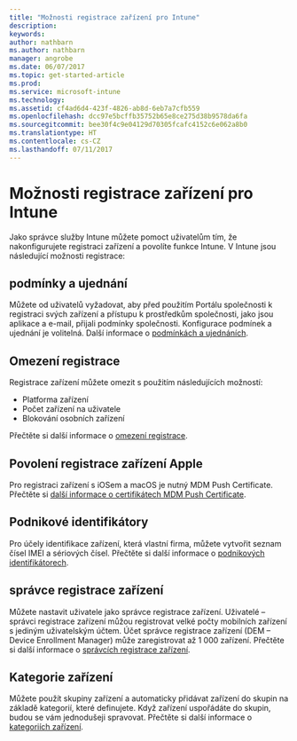 ```yaml
---
title: "Možnosti registrace zařízení pro Intune"
description: 
keywords: 
author: nathbarn
ms.author: nathbarn
manager: angrobe
ms.date: 06/07/2017
ms.topic: get-started-article
ms.prod: 
ms.service: microsoft-intune
ms.technology: 
ms.assetid: cf4ad6d4-423f-4826-ab8d-6eb7a7cfb559
ms.openlocfilehash: dcc97e5bcffb35752b65e8ce275d38b9578da6fa
ms.sourcegitcommit: bee30f4c9e04129d70305fcafc4152c6e062a8b0
ms.translationtype: HT
ms.contentlocale: cs-CZ
ms.lasthandoff: 07/11/2017
---
```

# <a name="enrollment-options-for-intune"></a>Možnosti registrace zařízení pro Intune

Jako správce služby Intune můžete pomoct uživatelům tím, že nakonfigurujete registraci zařízení a povolíte funkce Intune.  V Intune jsou následující možnosti registrace:

## <a name="terms-and-conditions"></a>podmínky a ujednání

Můžete od uživatelů vyžadovat, aby před použitím Portálu společnosti k registraci svých zařízení a přístupu k prostředkům společnosti, jako jsou aplikace a e-mail, přijali podmínky společnosti. Konfigurace podmínek a ujednání je volitelná. Další informace o [podmínkách a ujednáních](terms-and-conditions-create.md).

## <a name="enrollment-restrictions"></a>Omezení registrace

Registrace zařízení můžete omezit s použitím následujících možností:
- Platforma zařízení
- Počet zařízení na uživatele
- Blokování osobních zařízení

Přečtěte si další informace o [omezení registrace](enrollment-restrictions-set.md).

## <a name="enable-apple-device-enrollment"></a>Povolení registrace zařízení Apple

Pro registraci zařízení s iOSem a macOS je nutný MDM Push Certificate. Přečtěte si [další informace o certifikátech MDM Push Certificate](apple-mdm-push-certificate-get.md).

## <a name="corporate-identifiers"></a>Podnikové identifikátory

Pro účely identifikace zařízení, která vlastní firma, můžete vytvořit seznam čísel IMEI a sériových čísel. Přečtěte si další informace o [podnikových identifikátorech](corporate-identifiers-add.md).

## <a name="device-enrollment-manager"></a>správce registrace zařízení
Můžete nastavit uživatele jako správce registrace zařízení.  Uživatelé – správci registrace zařízení můžou registrovat velké počty mobilních zařízení s jediným uživatelským účtem. Účet správce registrace zařízení (DEM – Device Enrollment Manager) může zaregistrovat až 1 000 zařízení. Přečtěte si další informace o [správcích registrace zařízení](device-enrollment-manager-enroll.md).

## <a name="device-categories"></a>Kategorie zařízení

Můžete použít skupiny zařízení a automaticky přidávat zařízení do skupin na základě kategorií, které definujete. Když zařízení uspořádáte do skupin, budou se vám jednodušeji spravovat. Přečtěte si další informace o [kategoriích zařízení](device-group-mapping.md).
